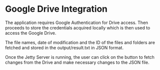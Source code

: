 # Google Drive Integration

The application requires Google Authentication for Drive access. Then proceeds to store the credentials acquired locally which is then used to access the Google Drive. 

The file names, date of modification and the ID of the files and folders are fetched and stored in the output/result.txt in JSON format.

Once the Jetty Server is running, the user can click on the button to fetch changes from the Drive and make necessary changes to the JSON file. 
